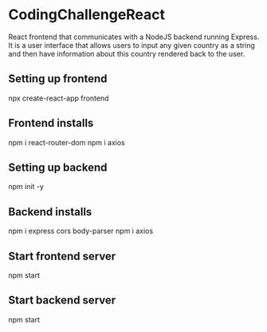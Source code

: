 # CodingChallengeReact
React frontend that communicates with a NodeJS backend running Express. It is a user interface that allows users to input any given country as a string and then have information about this country rendered back to the user.

## Setting up frontend
npx create-react-app frontend

## Frontend installs
npm i react-router-dom
npm i axios

## Setting up backend
npm init -y

## Backend installs
npm i express cors body-parser
npm i axios

## Start frontend server
npm start

## Start backend server
npm start